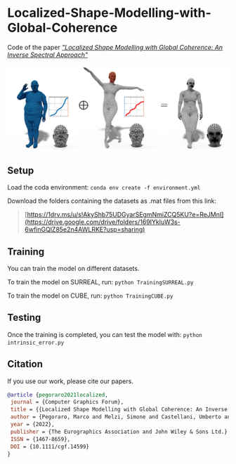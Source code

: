 # Localized-Shape-Modelling-with-Global-Coherence
Code of the paper [*"Localized Shape Modelling with Global Coherence: An Inverse Spectral Approach"*](https://arxiv.org/abs/2108.02161)

![Teaser](media/NewTeaserFull.png)

## Setup

Load the coda environment: 
    `conda env create -f environment.yml`

Download the folders containing the datasets as .mat files from this link:
> [https://1drv.ms/u/s!AkyShb75UDGyarSEgmNmiZCQ5KU?e=ReJMnI](https://drive.google.com/drive/folders/169IYkluW3s-6wfinGQlZ85e2n4AWLRKE?usp=sharing)

## Training

You can train the model on different datasets.

To train the model on SURREAL, run: `python TrainingSURREAL.py`
    
To train the model on CUBE, run: `python TrainingCUBE.py`

## Testing

Once the training is completed, you can test the model with: 
    `python intrinsic_error.py`


## Citation

If you use our work, please cite our papers.

```bibtex
@article {pegoraro2021localized, 
 journal = {Computer Graphics Forum}, 
 title = {{Localized Shape Modelling with Global Coherence: An Inverse Spectral Approach}}, 
 author = {Pegoraro, Marco and Melzi, Simone and Castellani, Umberto and Marin, Riccardo and Rodolà, Emanuele},
 year = {2022}, 
 publisher = {The Eurographics Association and John Wiley & Sons Ltd.}, 
 ISSN = {1467-8659},
 DOI = {10.1111/cgf.14599}
}
```
